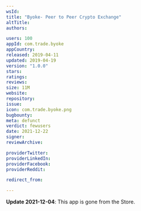 ```yaml
---
wsId: 
title: "Byoke- Peer to Peer Crypto Exchange"
altTitle: 
authors:

users: 100
appId: com.trade.byoke
appCountry: 
released: 2019-04-11
updated: 2019-04-19
version: "1.0.0"
stars: 
ratings: 
reviews: 
size: 11M
website: 
repository: 
issue: 
icon: com.trade.byoke.png
bugbounty: 
meta: defunct
verdict: fewusers
date: 2021-12-22
signer: 
reviewArchive:

providerTwitter: 
providerLinkedIn: 
providerFacebook: 
providerReddit: 

redirect_from:

---
```


**Update 2021-12-04**: This app is gone from the Store.

